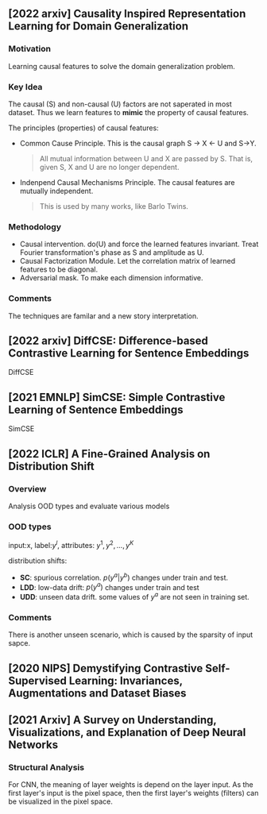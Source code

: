 ## \[2022 arxiv\] Causality Inspired Representation Learning for Domain Generalization
### Motivation
Learning causal features to solve the domain generalization problem.
### Key Idea
The causal (S) and non-causal (U) factors are not saperated in most dataset. Thus we learn features to **mimic** the property of causal features.

The principles (properties) of causal features:
- Common Cause Principle. This is the causal graph S -> X <- U and S->Y.
  > All mutual information between U and X are passed by S. That is, given S, X and U are no longer dependent.
- Indenpend Causal Mechanisms Principle. The causal features are mutually independent.
  > This is used by many works, like Barlo Twins.

### Methodology
- Causal intervention. do(U) and force the learned features invariant. Treat Fourier transformation's phase as S and amplitude as U.
- Causal Factorization Module. Let the correlation matrix of learned features to be diagonal.
- Adversarial mask. To make each dimension informative.

### Comments
The techniques are familar and a new story interpretation.

## \[2022 arxiv\] DiffCSE: Difference-based Contrastive Learning for Sentence Embeddings
DiffCSE

## \[2021 EMNLP\] SimCSE: Simple Contrastive Learning of Sentence Embeddings
SimCSE

## \[2022 ICLR\] A Fine-Grained Analysis on Distribution Shift
### Overview
Analysis OOD types and evaluate various models

### OOD types
input:x, label:$y^l$, attributes: $y^1, y^2, ..., y^K$

distribution shifts:
- **SC**: spurious correlation. $p(y^a|y^b)$ changes under train and test.
- **LDD**: low-data drift: $p(y^a)$ changes under train and test
- **UDD**: unseen data drift. some values of $y^a$ are not seen in training set.

### Comments
There is another unseen scenario, which is caused by the sparsity of input sapce.

## \[2020 NIPS\] Demystifying Contrastive Self-Supervised Learning: Invariances, Augmentations and Dataset Biases


## \[2021 Arxiv\] A Survey on Understanding, Visualizations, and Explanation of Deep Neural Networks
### Structural Analysis
For CNN, the meaning of layer weights is depend on the layer input. As the first layer's input is the pixel space, then the first layer's weights (filters) can be visualized in the pixel space.

